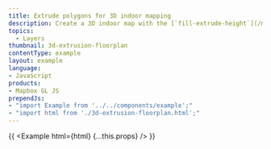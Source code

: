```yaml
---
title: Extrude polygons for 3D indoor mapping
description: Create a 3D indoor map with the [`fill-extrude-height`](/mapbox-gl-js/style-spec/layers/#paint-fill-extrusion-fill-extrusion-height) paint property.
topics:
  - Layers
thumbnail: 3d-extrusion-floorplan
contentType: example
layout: example
language:
- JavaScript
products:
- Mapbox GL JS
prependJs:
- "import Example from '../../components/example';"
- "import html from './3d-extrusion-floorplan.html';"
---
```


{{ <Example html={html} {...this.props} /> }}
